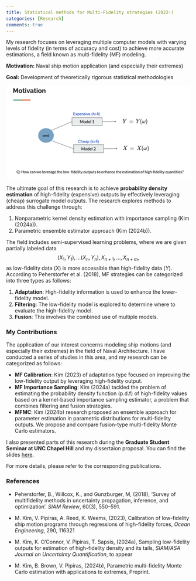```yaml
---
title: Statistical methods for Multi-Fidelity strategies (2022-)
categories: [Research]
comments: true
---
```

<script type="text/x-mathjax-config">
  MathJax.Hub.Config({
    tex2jax: {inlineMath: [['$','$'], ['\\(','\\)']]},
    "HTML-CSS": { preferredFont: "TeX", availableFonts: ["STIX","TeX"] }
  });
</script>
<script type="text/javascript"
  src="https://cdnjs.cloudflare.com/ajax/libs/mathjax/2.7.7/MathJax.js?config=TeX-AMS_HTML">
</script>


My research focuses on leveraging multiple computer models with varying levels of fidelity (in terms of accuracy and cost) to achieve more accurate estimations, a field known as multi-fidelity (MF) modeling.


**Motivation:** Naval ship motion application (and especially their extremes) 

**Goal:** Development of theoretically rigorous statistical methodologies

![MF framework](../assets/img/img-mf-motiv.png)

The ultimate goal of this research is to achieve **probability density estimation** of high-fidelity (expensive) outputs by effectively leveraging (cheap) surrogate model outputs. The research explores methods to address this challenge through:

1. Nonparametric kernel density estimation with importance sampling (Kim (2024a)).
2. Parametric ensemble estimator approach (Kim (2024b)).

The field includes semi-supervised learning problems, where we are given partially labeled data
$$(X_1,Y_1), \dots (X_n,Y_n), X_{n+1}, \dots, X_{n+m}, $$ as low-fidelity data ($X$) is more accessible than high-fidelity data ($Y$).
According to Peherstorfer et al. (2018), MF strategies can be categorized into three types as follows:

1. **Adaptation**: High-fidelity information is used to enhance the lower-fidelity model.
2. **Filtering**: The low-fidelity model is explored to determine where to evaluate the high-fidelity model.
3. **Fusion**: This involves the combined use of multiple models.

### My Contributions

The application of our interest concerns modeling ship motions (and especially their extremes) in the field of Naval Architecture. I have conducted a series of studies in this area, and my research can be categorized as follows:

- **MF Calibration**: Kim (2023) of adaptation type focused on improving the low-fidelity output by leveraging high-fidelity output.
- **MF Importance Sampling**: Kim (2024a) tackled the problem of estimating the probability density function (p.d.f) of high-fidelity values based on a kernel-based importance sampling estimator, a problem that combines filtering and fusion strategies.
- **MFMC**: Kim (2024b) research proposed an ensemble approach for parameter estimation in parametric distributions for multi-fidelity outputs. We propose and compare fusion-type multi-fidelity Monte Carlo estimators.

I also presented parts of this research during the **Graduate Student Seminar at UNC Chapel Hill** and my dissertaion proposal. You can find the slides [here](../assets/documents/talk25-proposal.pdf).

For more details, please refer to the corresponding publications.

### References

- Peherstorfer, B., Willcox, K., and Gunzburger, M, (2018), ‘Survey of multifidelity methods in uncertainty propagation, inference, and optimization’. *SIAM Review*, 60(3), 550–591.

- M. Kim, V. Pipiras, A. Reed, K. Weems, (2023), Calibration of low-fidelity ship motion programs through regressions of high-fidelity forces, *Ocean Engineering*, 290, 116321

- M. Kim, K. O’Connor, V. Pipiras, T. Sapsis, (2024a), Sampling low-fidelity outputs for estimation of high-fidelity density and its tails, *SIAM/ASA Journal on Uncertainty Quantification*, to appear

- M. Kim, B. Brown, V. Pipiras, (2024b), Parametric multi-fidelity Monte Carlo estimation with applications to extremes, Preprint.

